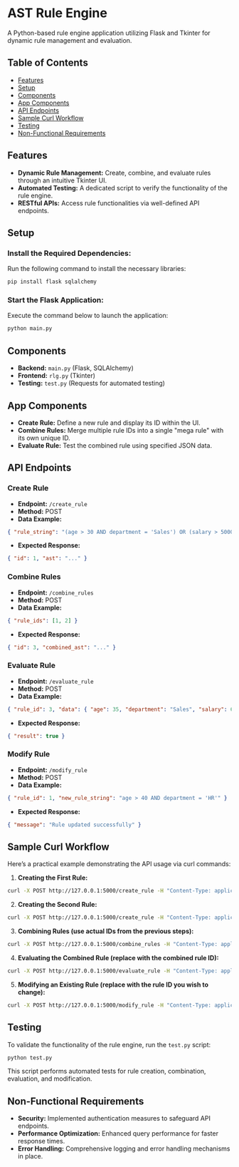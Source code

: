 # AST Rule Engine

A Python-based rule engine application utilizing Flask and Tkinter for dynamic rule management and evaluation.

## Table of Contents
- [Features](#features)
- [Setup](#setup)
- [Components](#components)
- [App Components](#app-components)
- [API Endpoints](#api-endpoints)
- [Sample Curl Workflow](#sample-curl-workflow)
- [Testing](#testing)
- [Non-Functional Requirements](#non-functional-requirements)

## Features
- **Dynamic Rule Management:** Create, combine, and evaluate rules through an intuitive Tkinter UI.
- **Automated Testing:** A dedicated script to verify the functionality of the rule engine.
- **RESTful APIs:** Access rule functionalities via well-defined API endpoints.

## Setup

### Install the Required Dependencies:
Run the following command to install the necessary libraries:
```bash
pip install flask sqlalchemy
```

### Start the Flask Application:
Execute the command below to launch the application:
```bash
python main.py
```

## Components
- **Backend:** `main.py` (Flask, SQLAlchemy)
- **Frontend:** `rlg.py` (Tkinter)
- **Testing:** `test.py` (Requests for automated testing)

## App Components
- **Create Rule:** Define a new rule and display its ID within the UI.
- **Combine Rules:** Merge multiple rule IDs into a single "mega rule" with its own unique ID.
- **Evaluate Rule:** Test the combined rule using specified JSON data.

## API Endpoints

### Create Rule
- **Endpoint:** `/create_rule`
- **Method:** POST
- **Data Example:**
```json
{ "rule_string": "(age > 30 AND department = 'Sales') OR (salary > 50000)" }
```
- **Expected Response:**
```json
{ "id": 1, "ast": "..." }
```

### Combine Rules
- **Endpoint:** `/combine_rules`
- **Method:** POST
- **Data Example:**
```json
{ "rule_ids": [1, 2] }
```
- **Expected Response:**
```json
{ "id": 3, "combined_ast": "..." }
```

### Evaluate Rule
- **Endpoint:** `/evaluate_rule`
- **Method:** POST
- **Data Example:**
```json
{ "rule_id": 3, "data": { "age": 35, "department": "Sales", "salary": 60000, "experience": 6 } }
```
- **Expected Response:**
```json
{ "result": true }
```

### Modify Rule
- **Endpoint:** `/modify_rule`
- **Method:** POST
- **Data Example:**
```json
{ "rule_id": 1, "new_rule_string": "age > 40 AND department = 'HR'" }
```
- **Expected Response:**
```json
{ "message": "Rule updated successfully" }
```

## Sample Curl Workflow
Here’s a practical example demonstrating the API usage via curl commands:

1. **Creating the First Rule:**
```bash
curl -X POST http://127.0.0.1:5000/create_rule -H "Content-Type: application/json" -d '{"rule_string": "(age > 30 AND department = 'Sales') OR (salary > 50000)"}'
```

2. **Creating the Second Rule:**
```bash
curl -X POST http://127.0.0.1:5000/create_rule -H "Content-Type: application/json" -d '{"rule_string": "(experience > 5 AND department = 'Marketing')"}'
```

3. **Combining Rules (use actual IDs from the previous steps):**
```bash
curl -X POST http://127.0.0.1:5000/combine_rules -H "Content-Type: application/json" -d '{"rule_ids": [1, 2]}'
```

4. **Evaluating the Combined Rule (replace with the combined rule ID):**
```bash
curl -X POST http://127.0.0.1:5000/evaluate_rule -H "Content-Type: application/json" -d '{"rule_id": 3, "data": {"age": 35, "department": "Sales", "salary": 60000, "experience": 6}}'
```

5. **Modifying an Existing Rule (replace with the rule ID you wish to change):**
```bash
curl -X POST http://127.0.0.1:5000/modify_rule -H "Content-Type: application/json" -d '{"rule_id": 1, "new_rule_string": "age > 40 AND department = 'HR'"}'
```

## Testing
To validate the functionality of the rule engine, run the `test.py` script:
```bash
python test.py
```
This script performs automated tests for rule creation, combination, evaluation, and modification.

## Non-Functional Requirements
- **Security:** Implemented authentication measures to safeguard API endpoints.
- **Performance Optimization:** Enhanced query performance for faster response times.
- **Error Handling:** Comprehensive logging and error handling mechanisms in place.
```
